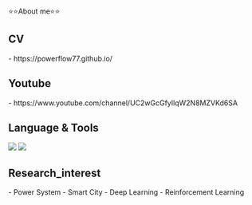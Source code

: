 ⭐⭐About me⭐⭐

<h2>CV</h2>
- https://powerflow77.github.io/

<h2>Youtube</h2>
- https://www.youtube.com/channel/UC2wGcGfyIlqW2N8MZVKd6SA


<h2>Language & Tools</h2>
<img src="https://img.shields.io/badge/Python-3776AB?style=flat&logo=Python&logoColor=white"/>
<img src="https://img.shields.io/badge/Pytorch-EE4C2C?style=flat&logo=Pytorch&logoColor=white"/>


<h2>Research_interest</h2>
- Power System
- Smart City
- Deep Learning
- Reinforcement Learning





<!--
**powerflow77/powerflow77** is a ✨ _special_ ✨ repository because its `README.md` (this file) appears on your GitHub profile.

![](https://img.shields.io/badge/-Research_interest-green)


Here are some ideas to get you started:

- 🔭 I’m currently working on ...
- 🌱 I’m currently learning ...
- 👯 I’m looking to collaborate on ...
- 🤔 I’m looking for help with ...
- 💬 Ask me about ...
- 📫 How to reach me: ...
- 😄 Pronouns: ...
- ⚡ Fun fact: ...
-->
